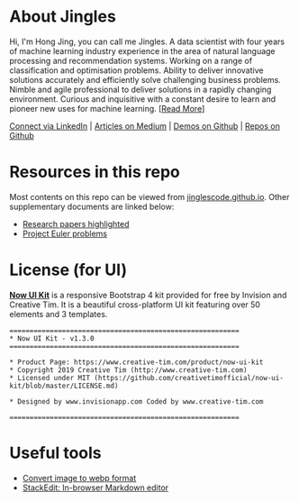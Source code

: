 # About Jingles

Hi, I'm Hong Jing, you can call me Jingles. A data scientist with four years of machine learning industry experience in the area of natural language processing and recommendation systems. Working on a range of classification and optimisation problems. Ability to deliver innovative solutions accurately and efficiently solve challenging business problems. Nimble and agile professional to deliver solutions in a rapidly changing environment. Curious and inquisitive with a constant desire to learn and pioneer new uses for machine learning. [[Read More](https://jinglescode.github.io/)]

[Connect via LinkedIn](https://www.linkedin.com/in/jingles/) |
[Articles on Medium](https://towardsdatascience.com/@jinglesnote) |
[Demos on Github](https://jinglescode.github.io/demos/) |
[Repos on Github](https://github.com/jinglescode)

# Resources in this repo
Most contents on this repo can be viewed from [jinglescode.github.io](https://jinglescode.github.io/). Other supplementary documents are linked below:
- [Research papers highlighted](https://github.com/jinglescode/jinglescode.github.io/tree/master/research/pdfs)
- [Project Euler problems](https://github.com/jinglescode/jinglescode.github.io/tree/master/_posts/javascript/project-euler-problems)

# License (for UI)

**[Now UI Kit](http://demos.creative-tim.com/now-ui-kit/index.html?ref=nuk-readme)** is a responsive Bootstrap 4 kit provided for free by Invision and Creative Tim. It is a beautiful cross-platform UI kit featuring over 50 elements and 3 templates.

```
=========================================================
* Now UI Kit - v1.3.0
=========================================================

* Product Page: https://www.creative-tim.com/product/now-ui-kit
* Copyright 2019 Creative Tim (http://www.creative-tim.com)
* Licensed under MIT (https://github.com/creativetimofficial/now-ui-kit/blob/master/LICENSE.md)

* Designed by www.invisionapp.com Coded by www.creative-tim.com

=========================================================
```

# Useful tools
- [Convert image to webp format](https://image.online-convert.com/convert-to-webp)
- [StackEdit: In-browser Markdown editor](https://stackedit.io/app)
